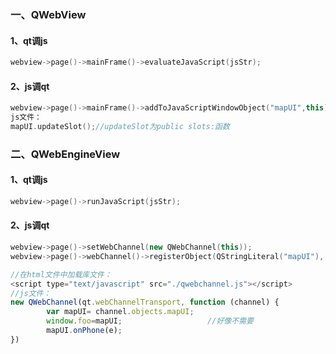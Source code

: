 ### 一、QWebView

#### 1、qt调js

```cpp
webview->page()->mainFrame()->evaluateJavaScript(jsStr);
```

#### 2、js调qt

```cpp
webview->page()->mainFrame()->addToJavaScriptWindowObject("mapUI",this);
js文件：
mapUI.updateSlot();//updateSlot为public slots:函数
```

### 二、QWebEngineView

#### 1、qt调js

```cpp
webview->page()->runJavaScript(jsStr);
```

#### 2、js调qt

```cpp
webview->page()->setWebChannel(new QWebChannel(this));
webview->page()->webChannel()->registerObject(QStringLiteral("mapUI"), this);
```

```js
//在html文件中加载库文件：
<script type="text/javascript" src="./qwebchannel.js"></script>
//js文件：
new QWebChannel(qt.webChannelTransport, function (channel) {
        var mapUI= channel.objects.mapUI;
        window.foo=mapUI;                   //好像不需要
        mapUI.onPhone(e);
})
```